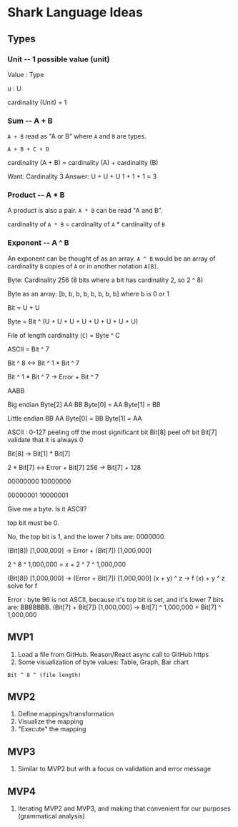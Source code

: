 # Shark Language Ideas

## Types

### Unit -- 1 possible value (unit)

Value : Type

u : U

cardinality (Unit) = 1

### Sum -- A + B
`A + B` read as "A or B" where `A` and `B` are types.

`A + B + C + D`

cardinality (A + B) = cardinality (A) + cardinality (B)


Want: Cardinality 3
Answer: U + U + U
        1 + 1 + 1 = 3

### Product -- A * B
A product is also a pair. `A * B` can be read "A and B".

cardinality of `A * B` = cardinality of `A` * cardinality of `B`

### Exponent -- A ^ B
An exponent can be thought of as an array.
`A ^ B` would be an array of cardinality `B` copies of `A` or in another notation `A[B]`.

Byte: Cardinality 256 (8 bits where a bit has cardinality 2, so 2 ^ 8)

Byte as an array:
[b, b, b, b, b, b, b, b] where b is 0 or 1

Bit = U + U

Byte = Bit ^ (U + U + U + U + U + U + U + U)

File of length cardinality (`C`) = Byte ^ C

ASCII = Bit ^ 7

Bit ^ 8 <-> Bit ^ 1 * Bit ^ 7

Bit ^ 1 * Bit ^ 7 -> Error + Bit ^ 7

AABB

Big endian
Byte[2]
AA BB
Byte[0] = AA
Byte[1] = BB

Little endian
BB AA
Byte[0] = BB
Byte[1] = AA

ASCII : 0-127
peeling off the most significant bit
Bit[8]
peel off bit Bit[7]
validate that it is always 0

Bit[8] -> Bit[1] * Bit[7]

2 * Bit[7] <-> Error + Bit[7]
256 -> Bit[7] + 128

00000000
10000000

00000001
10000001

Give me a byte.
Is it ASCII?

top bit must be 0.

No, the top bit is 1, and the lower 7 bits are: 0000000.

(Bit[8]) [1,000,000] -> Error + (Bit[7]) [1,000,000]

2 ^ 8 ^ 1,000,000 = x + 2 ^ 7 ^ 1,000,000


(Bit[8]) [1,000,000] -> (Error + Bit[7]) [1,000,000]
(x + y) ^ z -> f (x) + y ^ z
solve for f

Error : byte 96 is not ASCII, because it's top bit is set, and it's lower 7 bits are: BBBBBBB.
(Bit[7] + Bit[7]) [1,000,000] -> Bit[7] ^ 1,000,000 + Bit[7] ^ 1,000,000


## MVP1
1. Load a file from GitHub. Reason/React async call to GitHub https
2. Some visualization of byte values: Table, Graph, Bar chart

`Bit ^ 8 ^ (file length)`

## MVP2
1. Define mappings/transformation
2. Visualize the mapping
3. "Execute" the mapping

## MVP3
1. Similar to MVP2 but with a focus on validation and error message

## MVP4
1. Iterating MVP2 and MVP3, and making that convenient for our purposes (grammatical analysis)
